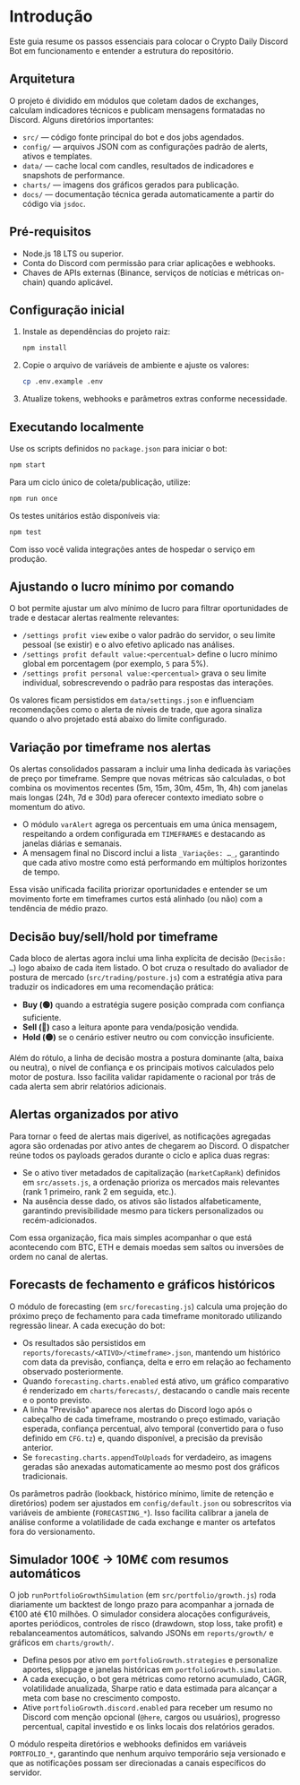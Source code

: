 # Introdução

Este guia resume os passos essenciais para colocar o Crypto Daily Discord Bot em funcionamento e entender a estrutura do repositório.

## Arquitetura

O projeto é dividido em módulos que coletam dados de exchanges, calculam indicadores técnicos e publicam mensagens formatadas no Discord. Alguns diretórios importantes:

- `src/` — código fonte principal do bot e dos jobs agendados.
- `config/` — arquivos JSON com as configurações padrão de alerts, ativos e templates.
- `data/` — cache local com candles, resultados de indicadores e snapshots de performance.
- `charts/` — imagens dos gráficos gerados para publicação.
- `docs/` — documentação técnica gerada automaticamente a partir do código via `jsdoc`.

## Pré-requisitos

- Node.js 18 LTS ou superior.
- Conta do Discord com permissão para criar aplicações e webhooks.
- Chaves de APIs externas (Binance, serviços de notícias e métricas on-chain) quando aplicável.

## Configuração inicial

1. Instale as dependências do projeto raiz:
   ```bash
   npm install
   ```
2. Copie o arquivo de variáveis de ambiente e ajuste os valores:
   ```bash
   cp .env.example .env
   ```
3. Atualize tokens, webhooks e parâmetros extras conforme necessidade.

## Executando localmente

Use os scripts definidos no `package.json` para iniciar o bot:

```bash
npm start
```

Para um ciclo único de coleta/publicação, utilize:

```bash
npm run once
```

Os testes unitários estão disponíveis via:

```bash
npm test
```

Com isso você valida integrações antes de hospedar o serviço em produção.

## Ajustando o lucro mínimo por comando

O bot permite ajustar um alvo mínimo de lucro para filtrar oportunidades de trade e destacar alertas realmente relevantes:

- `/settings profit view` exibe o valor padrão do servidor, o seu limite pessoal (se existir) e o alvo efetivo aplicado nas análises.
- `/settings profit default value:<percentual>` define o lucro mínimo global em porcentagem (por exemplo, `5` para 5%).
- `/settings profit personal value:<percentual>` grava o seu limite individual, sobrescrevendo o padrão para respostas das interações.

Os valores ficam persistidos em `data/settings.json` e influenciam recomendações como o alerta de níveis de trade, que agora sinaliza quando o alvo projetado está abaixo do limite configurado.

## Variação por timeframe nos alertas

Os alertas consolidados passaram a incluir uma linha dedicada às variações de preço por timeframe. Sempre que novas métricas são calculadas, o bot combina os movimentos recentes (5m, 15m, 30m, 45m, 1h, 4h) com janelas mais longas (24h, 7d e 30d) para oferecer contexto imediato sobre o momentum do ativo.

- O módulo `varAlert` agrega os percentuais em uma única mensagem, respeitando a ordem configurada em `TIMEFRAMES` e destacando as janelas diárias e semanais.
- A mensagem final no Discord inclui a lista `_Variações: …_`, garantindo que cada ativo mostre como está performando em múltiplos horizontes de tempo.

Essa visão unificada facilita priorizar oportunidades e entender se um movimento forte em timeframes curtos está alinhado (ou não) com a tendência de médio prazo.

## Decisão buy/sell/hold por timeframe

Cada bloco de alertas agora inclui uma linha explícita de decisão (`Decisão: …`) logo abaixo de cada item listado. O bot cruza o resultado do avaliador de postura de mercado (`src/trading/posture.js`) com a estratégia ativa para traduzir os indicadores em uma recomendação prática:

- **Buy (🟢)** quando a estratégia sugere posição comprada com confiança suficiente.
- **Sell (🔴)** caso a leitura aponte para venda/posição vendida.
- **Hold (🟡)** se o cenário estiver neutro ou com convicção insuficiente.

Além do rótulo, a linha de decisão mostra a postura dominante (alta, baixa ou neutra), o nível de confiança e os principais motivos calculados pelo motor de postura. Isso facilita validar rapidamente o racional por trás de cada alerta sem abrir relatórios adicionais.

## Alertas organizados por ativo

Para tornar o feed de alertas mais digerível, as notificações agregadas agora são ordenadas por ativo antes de chegarem ao Discord. O dispatcher reúne todos os payloads gerados durante o ciclo e aplica duas regras:

- Se o ativo tiver metadados de capitalização (`marketCapRank`) definidos em `src/assets.js`, a ordenação prioriza os mercados mais relevantes (rank 1 primeiro, rank 2 em seguida, etc.).
- Na ausência desse dado, os ativos são listados alfabeticamente, garantindo previsibilidade mesmo para tickers personalizados ou recém-adicionados.

Com essa organização, fica mais simples acompanhar o que está acontecendo com BTC, ETH e demais moedas sem saltos ou inversões de ordem no canal de alertas.

## Forecasts de fechamento e gráficos históricos

O módulo de forecasting (em `src/forecasting.js`) calcula uma projeção do próximo preço de fechamento para cada timeframe monitorado utilizando regressão linear. A cada execução do bot:

- Os resultados são persistidos em `reports/forecasts/<ATIVO>/<timeframe>.json`, mantendo um histórico com data da previsão, confiança, delta e erro em relação ao fechamento observado posteriormente.
- Quando `forecasting.charts.enabled` está ativo, um gráfico comparativo é renderizado em `charts/forecasts/`, destacando o candle mais recente e o ponto previsto.
- A linha "Previsão" aparece nos alertas do Discord logo após o cabeçalho de cada timeframe, mostrando o preço estimado, variação esperada, confiança percentual, alvo temporal (convertido para o fuso definido em `CFG.tz`) e, quando disponível, a precisão da previsão anterior.
- Se `forecasting.charts.appendToUploads` for verdadeiro, as imagens geradas são anexadas automaticamente ao mesmo post dos gráficos tradicionais.

Os parâmetros padrão (lookback, histórico mínimo, limite de retenção e diretórios) podem ser ajustados em `config/default.json` ou sobrescritos via variáveis de ambiente (`FORECASTING_*`). Isso facilita calibrar a janela de análise conforme a volatilidade de cada exchange e manter os artefatos fora do versionamento.

## Simulador 100€ → 10M€ com resumos automáticos

O job `runPortfolioGrowthSimulation` (em `src/portfolio/growth.js`) roda diariamente um backtest de longo prazo para acompanhar a jornada de €100 até €10 milhões. O simulador considera alocações configuráveis, aportes periódicos, controles de risco (drawdown, stop loss, take profit) e rebalanceamentos automáticos, salvando JSONs em `reports/growth/` e gráficos em `charts/growth/`.

- Defina pesos por ativo em `portfolioGrowth.strategies` e personalize aportes, slippage e janelas históricas em `portfolioGrowth.simulation`.
- A cada execução, o bot gera métricas como retorno acumulado, CAGR, volatilidade anualizada, Sharpe ratio e data estimada para alcançar a meta com base no crescimento composto.
- Ative `portfolioGrowth.discord.enabled` para receber um resumo no Discord com menção opcional (`@here`, cargos ou usuários), progresso percentual, capital investido e os links locais dos relatórios gerados.

O módulo respeita diretórios e webhooks definidos em variáveis `PORTFOLIO_*`, garantindo que nenhum arquivo temporário seja versionado e que as notificações possam ser direcionadas a canais específicos do servidor.
